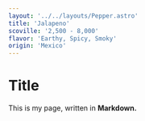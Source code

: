 ```yaml
---
layout: '../../layouts/Pepper.astro'
title: 'Jalapeno'
scoville: '2,500 - 8,000'
flavor: 'Earthy, Spicy, Smoky'
origin: 'Mexico'
---
```

# Title

This is my page, written in **Markdown.**
